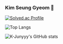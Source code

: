 ### Kim Seung Gyeom 👋

[![Solved.ac Profile](http://mazassumnida.wtf/api/v2/generate_badge?boj=k2h2j3)](https://solved.ac/k2h2j3/)

![Top Langs](https://github-readme-stats.vercel.app/api/top-langs/?username=k2h2j3&layout=compact&theme=dark)

![K-Junyyy's GitHub stats](https://github-readme-stats.vercel.app/api?username=k2h2j3&show_icons=true&theme=highcontrast)


<!--
**k2h2j3/k2h2j3** is a ✨ _special_ ✨ repository because its `README.md` (this file) appears on your GitHub profile.

Here are some ideas to get you started:



- 🔭 I’m currently working on ...
- 🌱 I’m currently learning ...
- 👯 I’m looking to collaborate on ...
- 🤔 I’m looking for help with ...
- 💬 Ask me about ...
- 📫 How to reach me: ...
- 😄 Pronouns: ...
- ⚡ Fun fact: ...
-->
